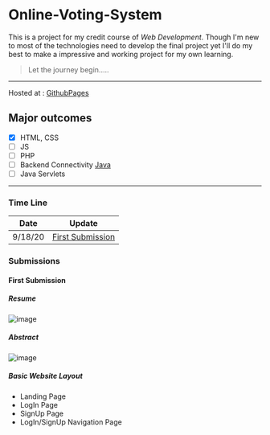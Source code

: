 # Online-Voting-System
This is a project for my credit course of *Web Development*. Though I'm new to most of the technologies need to develop the final project yet I'll do my best to make a impressive and working project for my own learning.
> Let the journey begin.....
---


Hosted at : [GithubPages](https://ankitvs.github.io/Online-Voting-System/land.html)

## Major outcomes
- [x] HTML, CSS
- [ ] JS
- [ ] PHP
- [ ] Backend Connectivity [Java](https://github.com/AnkitVS/Online-Voting-Java)
- [ ] Java Servlets
---
### Time Line
 
| Date | Update |
| ----------- | ----------- |
| 9/18/20 | [First Submission](#sub-1)|

### Submissions

#### <a name="sub-1"></a> First Submission
##### Resume
![image](https://user-images.githubusercontent.com/42760900/97894096-20d3a180-1d58-11eb-8abe-3de6ac89df10.png)
##### Abstract
![image](https://user-images.githubusercontent.com/42760900/97894445-81fb7500-1d58-11eb-90b2-84ce49372b78.png)
##### Basic Website Layout
- Landing Page
- LogIn Page
- SignUp Page
- LogIn/SignUp Navigation Page

